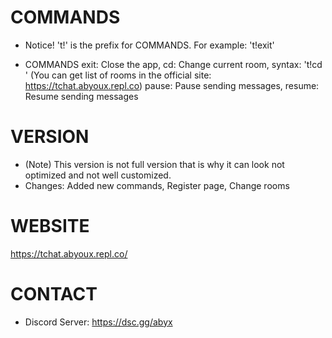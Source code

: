 # COMMANDS

   - Notice! 't!' is the prefix for COMMANDS. For example: 't!exit'

   - COMMANDS
       exit: Close the app,
       cd: Change current room, syntax: 't!cd <roomName>' (You can get list of rooms in the official site: https://tchat.abyoux.repl.co)
       pause: Pause sending messages,
       resume: Resume sending messages

# VERSION

   - (Note) This version is not full version that is why it can look not optimized and not well customized.
   - Changes: Added new commands, Register page, Change rooms


# WEBSITE

   https://tchat.abyoux.repl.co/

# CONTACT

   - Discord Server: https://dsc.gg/abyx


